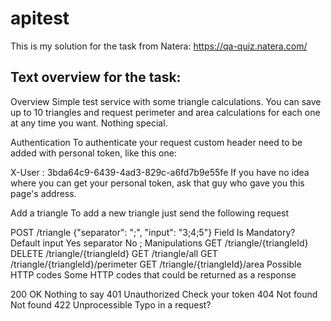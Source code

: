# apitest
This is my solution for the task from Natera:
https://qa-quiz.natera.com/


Text overview for the task:
------------------
Overview
Simple test service with some triangle calculations. You can save up to 10 triangles and request perimeter and area calculations for each one at any time you want. Nothing special.

Authentication
To authenticate your request custom header need to be added with personal token, like this one:

X-User : 3bda64c9-6439-4ad3-829c-a6fd7b9e55fe
If you have no idea where you can get your personal token, ask that guy who gave you this page's address.

Add a triangle
To add a new triangle just send the following request

POST /triangle
{"separator": ";", "input": "3;4;5"}
Field	Is Mandatory?	Default
input	Yes	
separator	No	;
Manipulations
GET	/triangle/{triangleId}
DELETE	/triangle/{triangleId}
GET	/triangle/all
GET	/triangle/{triangleId}/perimeter
GET	/triangle/{triangleId}/area
Possible HTTP codes
Some HTTP codes that could be returned as a response

200	OK	Nothing to say
401	Unauthorized	Check your token
404	Not found	Not found
422	Unprocessible	Typo in a request?
